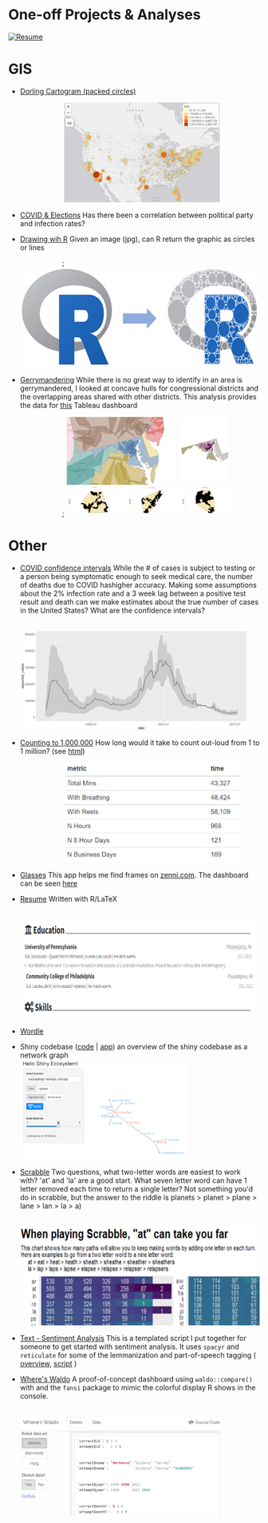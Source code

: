 # One-off Projects & Analyses 

<a href="https://github.com/rjake/one-off-projects"> <img src="https://img.shields.io/static/v1?style=for-the-badge&color=999999&message=Code&logo=GitHub&logoColor=fff&label="  alt="Resume"></a>

    
    
# GIS
* [Dorling Cartogram (packed circles)](R/map-cartogram-dorling)

    &emsp;&emsp;&emsp;&emsp;&emsp;&emsp;
    <img src="R/map-cartogram-dorling/img/tmap-cartogram.png" height="200"/>

* [COVID & Elections]() Has there been a correlation between political party
and infection rates?

* [Drawing wih R](R/drawing-with-r) Given an image (jpg), can R return the graphic as
circles or lines

    &emsp;&emsp;&emsp;&emsp;&emsp;&emsp;;
    <img src="R/drawing-with-r/output/example.png" height="200"/>


* [Gerrymandering](R/gerrymandering) While there is no great way to identify in an area
is gerrymandered, I looked at concave hulls for congressional districts and the 
overlapping areas shared with other districts. This analysis provides the data for 
[this](https://public.tableau.com/app/profile/jake.riley/viz/Gerrymandering_0/USA) Tableau dashboard

    &emsp;&emsp;&emsp;&emsp;&emsp;&emsp;;
    <img src="R/gerrymandering/gerrymandering.png" height="200"/>


# Other
* [COVID confidence intervals]() While the # of cases is subject to testing or 
a person being symptomatic enough to seek medical care, the number of deaths due
to COVID hashigher accuracy. Making some assumptions about the 2% infection 
rate and a 3 week lag between a positive test result and death can we make 
estimates about the true number of cases in the United States? What are the 
confidence intervals?

    &emsp;&emsp;&emsp;&emsp;&emsp;&emsp;
    <img src="R/covid-confidence-intervals/trendline.png" height="200"/>


* [Counting to 1,000,000](R/count-to-one-million/count-to-1000000.Rmd) How long would it take to count out-loud from 1 to 1 million? (see [html](https://rjake.github.io/one-off-projects/R/count-to-one-million/count-to-one-million.html))

    &emsp;&emsp;&emsp;&emsp;&emsp;&emsp;
    <img src="R/count-to-one-million/n_days.png" height="200"/>

* [Glasses](R/glasses) This app helps me find frames on [zenni.com](www.zenni.com). The dashboard can be seen 
[here](https://rjake.shinyapps.io/glasses_fit) 

* [Resume](R/resume/resume.pdf) Written with R/LaTeX

    &emsp;&emsp;&emsp;&emsp;&emsp;&emsp;
    <img src="R/resume/snippet.png" height="200"/>

* [Wordle](R/wordle) 

* Shiny codebase ([code](R/shiny-codebase-app) | [app](https://rjake.shinyapps.io/shiny-codebase-app/)) an overview of the shiny codebase as a network graph
    &emsp;&emsp;&emsp;&emsp;&emsp;&emsp;
    <img src="R/shiny-codebase-app/app-example.png" height="200"/>

* [Scrabble](R/scrabble) Two questions, what two-letter words are easiest to work with? 'at' and 'la' are a good start. What seven letter word can have 1 letter removed each time to return a single letter? Not something you'd do in scrabble, but the answer to the riddle is planets > planet > plane > lane > lan > la > a)

    &emsp;&emsp;&emsp;&emsp;&emsp;&emsp;
    <img src="R/scrabble/scrabble_plot_sample.png" height="200"/>


* [Text - Sentiment Analysis](R/text-sentiment-analysis) This is a templated script I put together for someone to get started with sentiment analysis. It uses `spacyr` and `reticulate` for some of the lemmanization and part-of-speech tagging (
[overview](R/text-sentiment-analysis/text-analysis.md), 
[script](R/text-sentiment-analysis/diagram-sentences.R)
)

* [Where's Waldo]() A proof-of-concept dashboard using `waldo::compare()` with
and the `fansi` package to mimic the colorful display
R shows in the console.

    &emsp;&emsp;&emsp;&emsp;&emsp;&emsp;
    <img src="R/dashboard-compare-tables/wheres-waldo.png" height="200"/>
